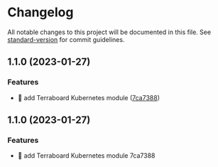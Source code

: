 # Changelog

All notable changes to this project will be documented in this file. See [standard-version](https://github.com/conventional-changelog/standard-version) for commit guidelines.

## 1.1.0 (2023-01-27)


### Features

* :tada: add Terraboard Kubernetes module ([7ca7388](https://gitea.ravianand.me/Dan6erbond/terraform-kubernetes-terraboard/commit/7ca7388faf107df28614d1e17923ede5efa0e1a3))

## 1.1.0 (2023-01-27)


### Features

* :tada: add Terraboard Kubernetes module 7ca7388

